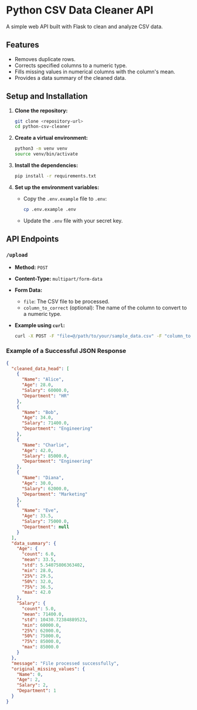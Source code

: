 # Python CSV Data Cleaner API

A simple web API built with Flask to clean and analyze CSV data.

## Features

-   Removes duplicate rows.
-   Corrects specified columns to a numeric type.
-   Fills missing values in numerical columns with the column's mean.
-   Provides a data summary of the cleaned data.

## Setup and Installation

1.  **Clone the repository:**
    ```bash
    git clone <repository-url>
    cd python-csv-cleaner
    ```

2.  **Create a virtual environment:**
    ```bash
    python3 -m venv venv
    source venv/bin/activate
    ```

3.  **Install the dependencies:**
    ```bash
    pip install -r requirements.txt
    ```

4.  **Set up the environment variables:**
    -   Copy the `.env.example` file to `.env`:
        ```bash
        cp .env.example .env
        ```
    -   Update the `.env` file with your secret key.

## API Endpoints

### `/upload`

-   **Method:** `POST`
-   **Content-Type:** `multipart/form-data`
-   **Form Data:**
    -   `file`: The CSV file to be processed.
    -   `column_to_correct` (optional): The name of the column to convert to a numeric type.

-   **Example using `curl`:**
    ```bash
    curl -X POST -F "file=@/path/to/your/sample_data.csv" -F "column_to_correct=Salary" http://127.0.0.1:5000/upload
    ```

### Example of a Successful JSON Response

```json
{
  "cleaned_data_head": [
    {
      "Name": "Alice",
      "Age": 28.0,
      "Salary": 60000.0,
      "Department": "HR"
    },
    {
      "Name": "Bob",
      "Age": 34.0,
      "Salary": 71400.0,
      "Department": "Engineering"
    },
    {
      "Name": "Charlie",
      "Age": 42.0,
      "Salary": 85000.0,
      "Department": "Engineering"
    },
    {
      "Name": "Diana",
      "Age": 30.0,
      "Salary": 62000.0,
      "Department": "Marketing"
    },
    {
      "Name": "Eve",
      "Age": 33.5,
      "Salary": 75000.0,
      "Department": null
    }
  ],
  "data_summary": {
    "Age": {
      "count": 6.0,
      "mean": 33.5,
      "std": 5.54075806363402,
      "min": 28.0,
      "25%": 29.5,
      "50%": 32.0,
      "75%": 36.5,
      "max": 42.0
    },
    "Salary": {
      "count": 5.0,
      "mean": 71400.0,
      "std": 10430.72384889523,
      "min": 60000.0,
      "25%": 62000.0,
      "50%": 75000.0,
      "75%": 85000.0,
      "max": 85000.0
    }
  },
  "message": "File processed successfully",
  "original_missing_values": {
    "Name": 0,
    "Age": 2,
    "Salary": 2,
    "Department": 1
  }
}
```
